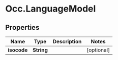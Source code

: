 # Occ.LanguageModel

## Properties
Name | Type | Description | Notes
------------ | ------------- | ------------- | -------------
**isocode** | **String** |  | [optional] 


